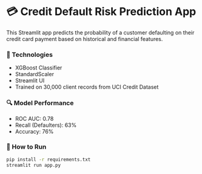 # 💳 Credit Default Risk Prediction App

This Streamlit app predicts the probability of a customer defaulting on their credit card payment based on historical and financial features.

### 🔧 Technologies
- XGBoost Classifier
- StandardScaler
- Streamlit UI
- Trained on 30,000 client records from UCI Credit Dataset

### 🔍 Model Performance
- ROC AUC: 0.78
- Recall (Defaulters): 63%
- Accuracy: 76%

### 🚀 How to Run

```bash
pip install -r requirements.txt
streamlit run app.py
